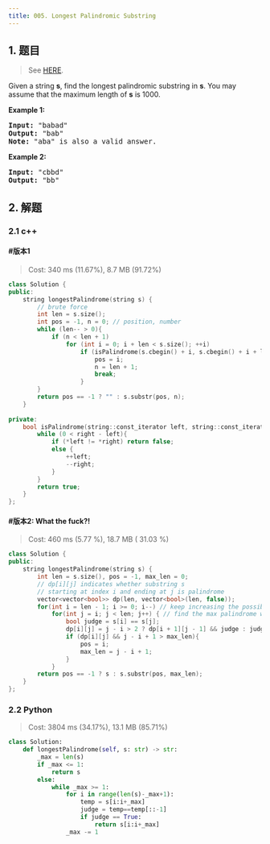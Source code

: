 ```yaml
---
title: 005. Longest Palindromic Substring
---
```


## 1. 题目

> See [HERE](https://leetcode.com/problems/longest-palindromic-substring/).

<div><p>Given a string <strong>s</strong>, find the longest palindromic substring in <strong>s</strong>. You may assume that the maximum length of <strong>s</strong> is 1000.</p>

<p><strong>Example 1:</strong></p>

<pre><strong>Input:</strong> "babad"
<strong>Output:</strong> "bab"
<strong>Note:</strong> "aba" is also a valid answer.
</pre>

<p><strong>Example 2:</strong></p>

<pre><strong>Input:</strong> "cbbd"
<strong>Output:</strong> "bb"
</pre>
</div>

## 2. 解题

### 2.1 c++

#### #版本1

> Cost: 340 ms (11.67%), 8.7 MB (91.72%)

```cpp
class Solution {
public:
    string longestPalindrome(string s) {
        // brute force
        int len = s.size();
        int pos = -1, n = 0; // position, number
        while (len-- > 0){
            if (n < len + 1)
                for (int i = 0; i + len < s.size(); ++i)
                    if (isPalindrome(s.cbegin() + i, s.cbegin() + i + len)){
                        pos = i;
                        n = len + 1;
                        break;
                    }
        }
        return pos == -1 ? "" : s.substr(pos, n);
    }
    
private:
    bool isPalindrome(string::const_iterator left, string::const_iterator right){
        while (0 < right - left){
            if (*left != *right) return false;
            else {
                ++left;
                --right;
            }
        }
        return true;
    }
};
```

#### #版本2: What the fuck?!

> Cost: 460 ms (5.77 %), 18.7 MB ( 31.03 %)

```cpp
class Solution {
public:
    string longestPalindrome(string s) {
        int len = s.size(), pos = -1, max_len = 0;
        // dp[i][j] indicates whether substring s
        // starting at index i and ending at j is palindrome
        vector<vector<bool>> dp(len, vector<bool>(len, false));
        for(int i = len - 1; i >= 0; i--) // keep increasing the possible palindrome string
            for(int j = i; j < len; j++) { // find the max palindrome within this window of (i,j)
                bool judge = s[i] == s[j];
                dp[i][j] = j - i > 2 ? dp[i + 1][j - 1] && judge : judge;
                if (dp[i][j] && j - i + 1 > max_len){
                    pos = i;
                    max_len = j - i + 1;
                }
            }
        return pos == -1 ? s : s.substr(pos, max_len);
    }
};
```

### 2.2 Python

> Cost: 3804 ms (34.17%), 13.1 MB (85.71%)

```python
class Solution:
    def longestPalindrome(self, s: str) -> str:
        _max = len(s)
        if _max <= 1:
            return s
        else:
            while _max >= 1:
                for i in range(len(s)-_max+1):
                    temp = s[i:i+_max]
                    judge = temp==temp[::-1]
                    if judge == True:
                        return s[i:i+_max]
                _max -= 1
```
